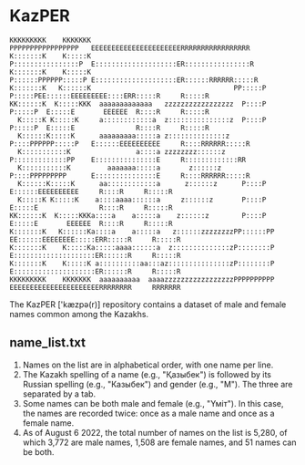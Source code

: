 # KazPER
```
KKKKKKKKK    KKKKKKK                                   PPPPPPPPPPPPPPPPP   EEEEEEEEEEEEEEEEEEEEEERRRRRRRRRRRRRRRRR   
K:::::::K    K:::::K                                   P::::::::::::::::P  E::::::::::::::::::::ER::::::::::::::::R  
K:::::::K    K:::::K                                   P::::::PPPPPP:::::P E::::::::::::::::::::ER::::::RRRRRR:::::R 
K:::::::K   K::::::K                                   PP:::::P     P:::::PEE::::::EEEEEEEEE::::ERR:::::R     R:::::R
KK::::::K  K:::::KKK  aaaaaaaaaaaaa   zzzzzzzzzzzzzzzzz  P::::P     P:::::P  E:::::E       EEEEEE  R::::R     R:::::R
  K:::::K K:::::K     a::::::::::::a  z:::::::::::::::z  P::::P     P:::::P  E:::::E               R::::R     R:::::R
  K::::::K:::::K      aaaaaaaaa:::::a z::::::::::::::z   P::::PPPPPP:::::P   E::::::EEEEEEEEEE     R::::RRRRRR:::::R 
  K:::::::::::K                a::::a zzzzzzzz::::::z    P:::::::::::::PP    E:::::::::::::::E     R:::::::::::::RR  
  K:::::::::::K         aaaaaaa:::::a       z::::::z     P::::PPPPPPPPP      E:::::::::::::::E     R::::RRRRRR:::::R 
  K::::::K:::::K      aa::::::::::::a      z::::::z      P::::P              E::::::EEEEEEEEEE     R::::R     R:::::R
  K:::::K K:::::K    a::::aaaa::::::a     z::::::z       P::::P              E:::::E               R::::R     R:::::R
KK::::::K  K:::::KKKa::::a    a:::::a    z::::::z        P::::P              E:::::E       EEEEEE  R::::R     R:::::R
K:::::::K   K::::::Ka::::a    a:::::a   z::::::zzzzzzzzPP::::::PP          EE::::::EEEEEEEE:::::ERR:::::R     R:::::R
K:::::::K    K:::::Ka:::::aaaa::::::a  z::::::::::::::zP::::::::P          E::::::::::::::::::::ER::::::R     R:::::R
K:::::::K    K:::::K a::::::::::aa:::az:::::::::::::::zP::::::::P          E::::::::::::::::::::ER::::::R     R:::::R
KKKKKKKKK    KKKKKKK  aaaaaaaaaa  aaaazzzzzzzzzzzzzzzzzPPPPPPPPPP          EEEEEEEEEEEEEEEEEEEEEERRRRRRRR     RRRRRRR
```                                                                                                          
The KazPER ['kæzpə(r)] repository contains a dataset of male and female names common among the Kazakhs.

## name_list.txt

1. Names on the list are in alphabetical order, with one name per line.
2. The Kazakh spelling of a name (e.g., "Қазыбек") is followed by its Russian spelling (e.g., "Казыбек") and gender (e.g., "M"). The three are separated by a tab.
3. Some names can be both male and female (e.g., "Үміт"). In this case, the names are recorded twice: once as a male name and once as a female name.
4. As of August 6 2022, the total number of names on the list is 5,280, of which 3,772 are male names, 1,508 are female names, and 51 names can be both.
